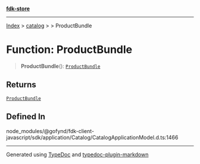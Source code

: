 [**fdk-store**](../../../README.md)
***

[Index](../../../API.md) > [catalog](../../README.md) > [<internal>](../README.md) > ProductBundle

# Function: ProductBundle

> **ProductBundle**(): [`ProductBundle`](../type-aliases/type-alias.ProductBundle.md)

## Returns

[`ProductBundle`](../type-aliases/type-alias.ProductBundle.md)

## Defined In

node\_modules/@gofynd/fdk-client-javascript/sdk/application/Catalog/CatalogApplicationModel.d.ts:1466

***
Generated using [TypeDoc](https://typedoc.org/) and [typedoc-plugin-markdown](https://www.npmjs.com/package/typedoc-plugin-markdown)
